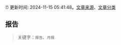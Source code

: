 :alarm_clock: 更新时间: 2024-11-15 05:41:48。[文章来源](/README.md)、[文章分类](/TAGS.md)

## 报告


> 关键字：`报告`、`月报`




